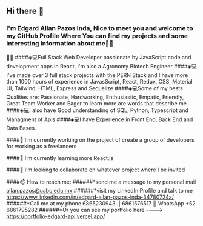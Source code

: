 ## Hi there 👋
### I'm Edgard Allan Pazos Inda, Nice to meet you and welcome to my GitHub Profile Where You can find my projects and some interesting information about me👨‍💻



👨‍💻
####◈💻Full Stack Web Developer passionate by JavaScript code and development apps in React, I'm also a Agronomy Biotech Engineer
####◈💻I've made over 3 full stack projects with the PERN Stack and I have more than 1000 hours of experience in JavasScript, React, Redux, CSS, Material UI, Tailwind, HTML, Express and Sequelize
####◈💻Some of my bests Qualities are: Passionate, Hardworking, Enthusiastic, Empatic, Friendly, Great Team Worker and Eager to learn more are words that describe me
####◈💻I also have Good understanding of SQL, Python, Typescript and Managment of Apis
####◈💻I have Experience in Front End, Back End and Data Bases.

####🔭 I’m currently working on the project of create a group of developers for working as a freelancers

####🌱 I’m currently learning more React.js

####👯 I’m looking to collaborate on whatever project where I be invited
 
####📫 How to reach me: 
 ######*send me a message to my personal mail allan.pazos@uabc.edu.mx
 ######*visit my LinkedIn Profile and talk to me https://www.linkedin.com/in/edgard-allan-pazos-inda-34780724a/
 ######*Call me at my phone 6865230943 || 6861576517 || WhatsApp +52 6861795282
 ######*Or you can see my portfolio here ----> https://portfolio-edgard-api.vercel.app/
